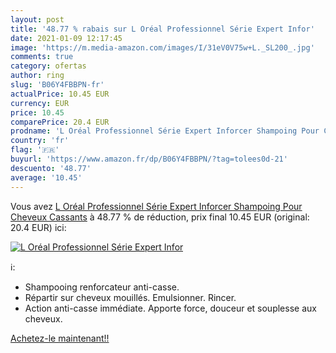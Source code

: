 ```yaml
---
layout: post
title: '48.77 % rabais sur L Oréal Professionnel Série Expert Infor'
date: 2021-01-09 12:17:45
image: 'https://m.media-amazon.com/images/I/31eV0V75w+L._SL200_.jpg'
comments: true
category: ofertas
author: ring
slug: 'B06Y4FBBPN-fr'
actualPrice: 10.45 EUR
currency: EUR
price: 10.45
comparePrice: 20.4 EUR
prodname: 'L Oréal Professionnel Série Expert Inforcer Shampoing Pour Cheveux Cassants'
country: 'fr'
flag: '🇫🇷'
buyurl: 'https://www.amazon.fr/dp/B06Y4FBBPN/?tag=tolees0d-21'
descuento: '48.77'
average: '10.45'
---
```


Vous avez [L Oréal Professionnel Série Expert Inforcer Shampoing Pour Cheveux Cassants](https://www.amazon.fr/dp/B06Y4FBBPN/?tag=tolees0d-21)  à  48.77 % de réduction, prix final  10.45 EUR (original: 20.4 EUR) ici:

[![L Oréal Professionnel Série Expert Infor](https://m.media-amazon.com/images/I/31eV0V75w+L._SL200_.jpg)](https://www.amazon.fr/dp/B06Y4FBBPN/?tag=tolees0d-21)

ℹ️:

- Shampooing renforcateur anti-casse.
- Répartir sur cheveux mouillés. Emulsionner. Rincer.
- Action anti-casse immédiate. Apporte force, douceur et souplesse aux cheveux.

[Achetez-le maintenant!!](https://www.amazon.fr/dp/B06Y4FBBPN/?tag=tolees0d-21)
